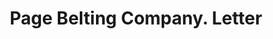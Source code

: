 ---
doi: 10.7916/D89K5PBB
date_other: '1899'
date_other_textual: '1899'
form: correspondence
genre:
- Letters (correspondence)
name:
- Page Belting Company
object_in_context_url: https://biggert.cul.columbia.edu/items/view/ave_biggert_00771
subject_hierarchical_geographic:
- Concord, New Hampshire, United States
subject_name:
- Page Belting Company
title: Page Belting Company. Letter
sort_title: Page Belting Company. Letter
call_number: ave_biggert_00771
coordinates:
- 43.20666666666667,-71.53805555555556
pid: ave_biggert_00771
identifiers: ave_biggert_00771
canvas_id: ldpd:396043
permalink: "/items/ave_biggert_00771/"
layout: iiif-image-page
---